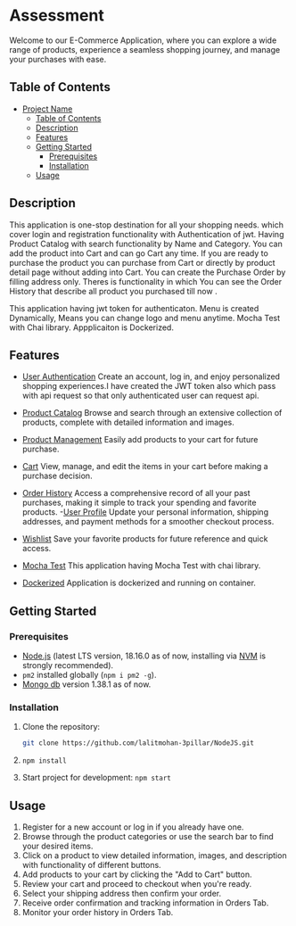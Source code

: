 # Assessment

Welcome to our E-Commerce Application, where you can explore a wide range of products, experience a seamless shopping journey, and manage your purchases with ease.
 

## Table of Contents

- [Project Name](#project-name)
  - [Table of Contents](#table-of-contents)
  - [Description](#description)
  - [Features](#features)
  - [Getting Started](#getting-started)
    - [Prerequisites](#prerequisites)
    - [Installation](#installation)
  - [Usage](#usage)

## Description

This application is one-stop destination for all your shopping needs. which cover login and registration functionality with Authentication of jwt. Having Product Catalog with search functionality by Name and Category. You can add the product into Cart and can go Cart any time. If you are ready to purchase the product you can purchase from Cart or directly by product detail page without adding into Cart. You can create the Purchase Order by filling address only. Theres is functionality in which You can see the Order History that describe all product you purchased till now .

This application having jwt token for authenticaton.
Menu is created Dynamically, Means you can change logo and menu anytime. 
Mocha Test with Chai library.
Appplicaiton is Dockerized. 


## Features

   - [User Authentication](:)  Create an account, log in, and enjoy personalized shopping experiences.I have created the JWT token also which pass with api request so that only authenticated user can request api.

   - [Product Catalog](:) Browse and search through an extensive collection of products, complete with detailed information and images.
   - [Product Management](:) Easily add products to your cart for future purchase.
   - [Cart](:) View, manage, and edit the items in your cart before making a purchase decision.
   - [Order History](:) Access a comprehensive record of all your past purchases, making it simple to track your spending and favorite products.
    -[User Profile](:) Update your personal information, shipping addresses, and payment methods for a smoother checkout  process.
   - [Wishlist](:) Save your favorite products for future reference and quick access.
   - [Mocha Test](:) This application having Mocha Test with chai library.
   - [Dockerized](:) Application is dockerized and running on container. 
    

## Getting Started

### Prerequisites

- [Node.js](https://nodejs.org/en/) (latest LTS version, 18.16.0 as of now, installing via [NVM](https://github.com/nvm-sh/nvm) is strongly recommended).
- `pm2` installed globally (`npm i pm2 -g`).
- [Mongo db](Compass) version 1.38.1 as of now.

### Installation

1. Clone the repository:

   ```bash
   git clone https://github.com/lalitmohan-3pillar/NodeJS.git
2. `npm install`
3. Start project for development: `npm start`

## Usage

1. Register for a new account or log in if you already have one.
2. Browse through the product categories or use the search bar to find your desired items.
3. Click on a product to view detailed information, images, and description with functionality of different buttons.
4. Add products to your cart by clicking the "Add to Cart" button.
5. Review your cart and proceed to checkout when you're ready.
6. Select your shipping address  then confirm your order.
7. Receive order confirmation and tracking information in Orders Tab.
8. Monitor your order history in Orders Tab.
